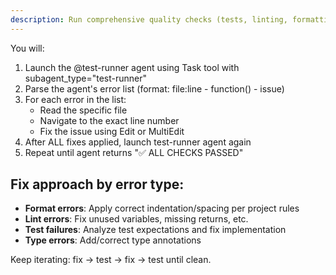```yaml
---
description: Run comprehensive quality checks (tests, linting, formatting) and automatically fix any failures found
---
```


You will:

1. Launch the @test-runner agent using Task tool with subagent_type="test-runner"
2. Parse the agent's error list (format: file:line - function() - issue)
3. For each error in the list:
   - Read the specific file
   - Navigate to the exact line number
   - Fix the issue using Edit or MultiEdit
4. After ALL fixes applied, launch test-runner agent again
5. Repeat until agent returns "✅ ALL CHECKS PASSED"

## Fix approach by error type:

- **Format errors**: Apply correct indentation/spacing per project rules
- **Lint errors**: Fix unused variables, missing returns, etc.
- **Test failures**: Analyze test expectations and fix implementation
- **Type errors**: Add/correct type annotations

Keep iterating: fix → test → fix → test until clean.
